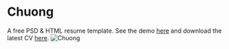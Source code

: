 # Chuong
A free PSD & HTML resume template.
See the demo [here](https://hoangchuongit.github.io) and download the latest CV [here](https://hoangchuongit.github.io/data/resume/chuong_hoang_fullstack_developer.pdf).
![Chuong](https://github.com/hoangchuongit/hoangchuongit.github.io/assets/24239781/6c8b1f6b-8851-414d-b331-98f0a31e5578)
